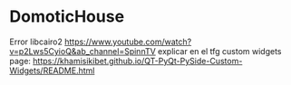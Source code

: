 ﻿# DomoticHouse
Error libcairo2 https://www.youtube.com/watch?v=p2Lws5CyioQ&ab_channel=SpinnTV explicar en el tfg
custom widgets page: https://khamisikibet.github.io/QT-PyQt-PySide-Custom-Widgets/README.html

